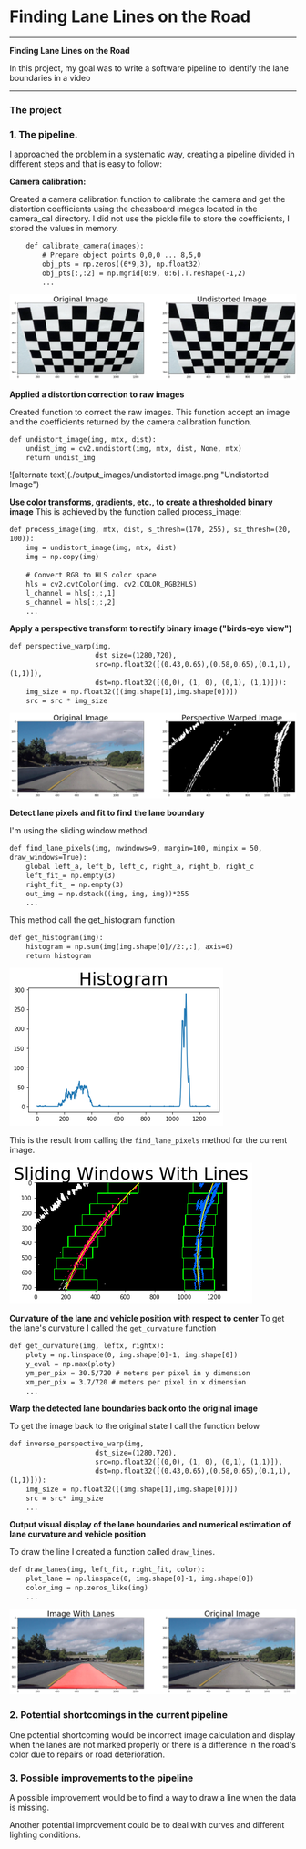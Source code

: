 # **Finding Lane Lines on the Road** 

---

**Finding Lane Lines on the Road**

In this project, my goal was to write a software pipeline to identify the lane boundaries in a video

---

### The project

### 1. The pipeline. 

I approached the problem in a systematic way, creating a pipeline divided in different steps and that is easy to follow:

 **Camera calibration:** 

Created a camera calibration function to calibrate the camera and get the distortion coefficients using the chessboard images located in the camera_cal directory. I did not use the pickle file to store the coefficients, I stored the values in memory.

```
	def calibrate_camera(images):
		# Prepare object points 0,0,0 ... 8,5,0
	    obj_pts = np.zeros((6*9,3), np.float32)
	    obj_pts[:,:2] = np.mgrid[0:9, 0:6].T.reshape(-1,2)
	    ...
```
![alternate text](./output_images/camera_calibration.png "Camera Calibration")


**Applied a distortion correction to raw images**

Created function to correct the raw images. This function accept an image and the coefficients returned by the camera calibration function.

```
def undistort_image(img, mtx, dist):
    undist_img = cv2.undistort(img, mtx, dist, None, mtx)
    return undist_img 
```

![alternate text](./output_images/undistorted image.png "Undistorted Image")

**Use color transforms, gradients, etc., to create a thresholded binary image**
This is achieved by the function called process_image:

```
def process_image(img, mtx, dist, s_thresh=(170, 255), sx_thresh=(20, 100)):
    img = undistort_image(img, mtx, dist)
    img = np.copy(img)
    
    # Convert RGB to HLS color space 
    hls = cv2.cvtColor(img, cv2.COLOR_RGB2HLS)
    l_channel = hls[:,:,1]
    s_channel = hls[:,:,2]
    ...
```


**Apply a perspective transform to rectify binary image ("birds-eye view")**

```
def perspective_warp(img, 
                     dst_size=(1280,720),
                     src=np.float32([(0.43,0.65),(0.58,0.65),(0.1,1),(1,1)]),
                     dst=np.float32([(0,0), (1, 0), (0,1), (1,1)])):
    img_size = np.float32([(img.shape[1],img.shape[0])])
    src = src * img_size
```

![alternate text](./output_images/perspective_warped_image.png "Warped Image")


**Detect lane pixels and fit to find the lane boundary**

I'm using the sliding window method. 

```
def find_lane_pixels(img, nwindows=9, margin=100, minpix = 50, draw_windows=True):
    global left_a, left_b, left_c, right_a, right_b, right_c 
    left_fit_= np.empty(3)
    right_fit_ = np.empty(3)
    out_img = np.dstack((img, img, img))*255
    ...
```

This method call the get_histogram function

```
def get_histogram(img):
    histogram = np.sum(img[img.shape[0]//2:,:], axis=0)
    return histogram
```

![alternate text](./output_images/histogram.png "Histogram")

This is the result from calling the `find_lane_pixels` method for the current image.

![alternate text](./output_images/sliding_windows.png "Sliding window")

**Curvature of the lane and vehicle position with respect to center**
To get the lane's curvature I called the `get_curvature` function
 
```
def get_curvature(img, leftx, rightx):
    ploty = np.linspace(0, img.shape[0]-1, img.shape[0])
    y_eval = np.max(ploty)
    ym_per_pix = 30.5/720 # meters per pixel in y dimension
    xm_per_pix = 3.7/720 # meters per pixel in x dimension
    ...
```

**Warp the detected lane boundaries back onto the original image**

To get the image back to the original state I call the function below

```
def inverse_perspective_warp(img, 
                     dst_size=(1280,720),
                     src=np.float32([(0,0), (1, 0), (0,1), (1,1)]),
                     dst=np.float32([(0.43,0.65),(0.58,0.65),(0.1,1),(1,1)])):
    img_size = np.float32([(img.shape[1],img.shape[0])])
    src = src* img_size
    ...
```

**Output visual display of the lane boundaries and numerical estimation of lane curvature and vehicle position**

To draw the line I created a function called `draw_lines`.

```
def draw_lanes(img, left_fit, right_fit, color):
    plot_lane = np.linspace(0, img.shape[0]-1, img.shape[0])
    color_img = np.zeros_like(img)
    ...
```

![alternate text](./output_images/image_with_red_carpet.png "Lanes with red carpet")



### 2. Potential shortcomings in the current pipeline


One potential shortcoming would be incorrect image calculation and display when the lanes are not marked properly or there is a difference in the road's color due to repairs or road deterioration.


### 3. Possible improvements to the pipeline

A possible improvement would be to find a way to draw a line when the data is missing.

Another potential improvement could be to deal with curves and different lighting conditions.